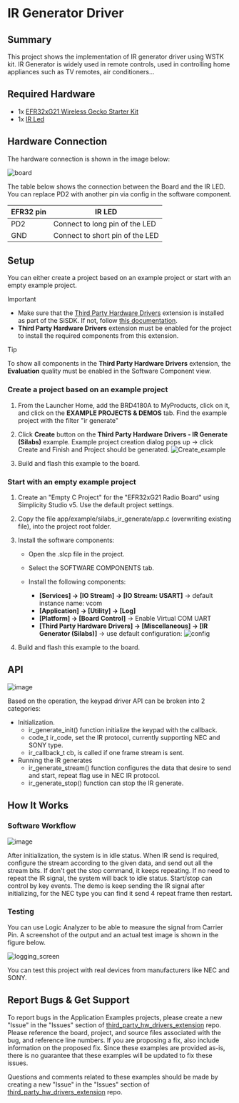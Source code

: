 # IR Generator Driver #

## Summary ##

This project shows the implementation of IR generator driver using WSTK kit. IR Generator is widely used in remote controls, used in controlling home appliances such as TV remotes, air conditioners...

## Required Hardware ##

- 1x [EFR32xG21 Wireless Gecko Starter Kit](https://www.silabs.com/development-tools/wireless/efr32xg21-wireless-starter-kit?tab=overview)
- 1x [IR Led](https://www.robomart.com/ir-led-3mm)

## Hardware Connection ##

The hardware connection is shown in the image below:

![board](image/hardware_connection.png "Hardware connection")

The table below shows the connection between the Board and the IR LED. You can replace PD2 with another pin via config in the software component.

| EFR32 pin | IR LED  |
| ---------------------- | ------ |
| PD2 | Connect to long pin of the LED  |
| GND | Connect to short pin of the LED |

## Setup ##

You can either create a project based on an example project or start with an empty example project.

> [!IMPORTANT]
> - Make sure that the [Third Party Hardware Drivers](https://github.com/SiliconLabsSoftware/third_party_hw_drivers_extension) extension is installed as part of the SiSDK. If not, follow [this documentation](https://github.com/SiliconLabsSoftware/third_party_hw_drivers_extension/blob/master/README.md#how-to-add-to-simplicity-studio-ide).
> - **Third Party Hardware Drivers** extension must be enabled for the project to install the required components from this extension.

> [!TIP]
> To show all components in the **Third Party Hardware Drivers** extension, the **Evaluation** quality must be enabled in the Software Component view.

### Create a project based on an example project ###

1. From the Launcher Home, add the BRD4180A to MyProducts, click on it, and click on the **EXAMPLE PROJECTS & DEMOS** tab. Find the example project with the filter "ir generate"

2. Click **Create** button on the **Third Party Hardware Drivers - IR Generate (Silabs)** example. Example project creation dialog pops up -> click Create and Finish and Project should be generated.
![Create_example](image/create_example.png)

3. Build and flash this example to the board.

### Start with an empty example project ###

1. Create an "Empty C Project" for the "EFR32xG21 Radio Board" using Simplicity Studio v5. Use the default project settings.

2. Copy the file app/example/silabs_ir_generate/app.c (overwriting existing file), into the project root folder.

3. Install the software components:

    - Open the .slcp file in the project.

    - Select the SOFTWARE COMPONENTS tab.

    - Install the following components:

        - **[Services] → [IO Stream] → [IO Stream: USART]** → default instance name: vcom
        - **[Application] → [Utility] → [Log]**
        - **[Platform] → [Board Control]** -> Enable Virtual COM UART
        - **[Third Party Hardware Drivers] → [Miscellaneous] → [IR Generator (Silabs)]** → use default configuration:
        ![config](image/default_config.png)

4. Build and flash this example to the board.

## API ##

![image](image/IR_API.png)

Based on the operation, the keypad driver API can be broken into 2 categories:

- Initialization.
    - ir_generate_init() function initialize the keypad with the callback.
    - code_t ir_code, set the IR protocol, currently supporting NEC and SONY type.
    - ir_callback_t cb, is called if one frame stream is sent.
- Running the IR generates
    - ir_generate_stream() function configures the data that desire to send and start, repeat flag use in NEC IR protocol.
    - ir_generate_stop() function can stop the IR generate.

## How It Works ##

### Software Workflow ###

![image](image/IR_workflow.png)

After initialization, the system is in idle status. When IR send is required, configure the stream according to the given data, and send out all the stream bits. If don't get the stop command, it keeps repeating. If no need to repeat the IR signal, the system will back to idle status.  Start/stop can control by key events. The demo is keep sending the IR signal after initializing, for the NEC type you can find it send 4 repeat frame then restart.

### Testing ###

You can use Logic Analyzer to be able to measure the signal from Carrier Pin. A screenshot of the output and an actual test image is shown in the figure below.

![logging_screen](image/log.png)

You can test this project with real devices from manufacturers like NEC and SONY.

## Report Bugs & Get Support ##

To report bugs in the Application Examples projects, please create a new "Issue" in the "Issues" section of [third_party_hw_drivers_extension](https://github.com/SiliconLabsSoftware/third_party_hw_drivers_extension) repo. Please reference the board, project, and source files associated with the bug, and reference line numbers. If you are proposing a fix, also include information on the proposed fix. Since these examples are provided as-is, there is no guarantee that these examples will be updated to fix these issues.

Questions and comments related to these examples should be made by creating a new "Issue" in the "Issues" section of [third_party_hw_drivers_extension](https://github.com/SiliconLabsSoftware/third_party_hw_drivers_extension) repo.
